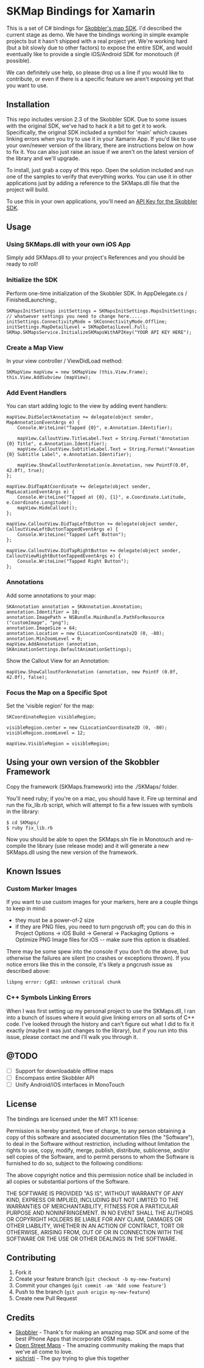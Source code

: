 # SKMap Bindings for Xamarin

This is a set of C# bindings for [Skobbler's map SDK](http://developer.skobbler.com/getting-started/ios).  I'd described the current stage as demo.  We have the bindings working in simple example projects but it hasn't shipped with a real project yet.  We're working hard (but a bit slowly due to other factors) to expose the entire SDK, and would eventually like to provide a single iOS/Android SDK for monotouch (if possible).

We can definitely use help, so please drop us a line if you would like to contribute, or even if there is a specific feature we aren't exposing yet that you want to use.

## Installation

This repo includes version 2.3 of the Skobbler SDK.  Due to some issues with the original SDK, we've had to hack it a bit to get it to work.  Specifically, the original SDK included a symbol for 'main' which causes linking errors when you try to use it in your Xamarin App.  If you'd like to use your own/newer version of the library, there are instructions below on how to fix it.  You can also just raise an issue if we aren't on the latest version of the library and we'll upgrade.

To install, just grab a copy of this repo.  Open the solution included and run one of the samples to verify that everything works.  You can use it in other applications just by adding a reference to the SKMaps.dll file that the project will build.

To use this in your own applications, you'll need an [API Key for the Skobbler SDK](http://developer.skobbler.com).

## Usage

### Using SKMaps.dll with your own iOS App

Simply add SKMaps.dll to your project's References and you should be ready to roll!

### Initialize the SDK

Perform one-time initialization of the Skobbler SDK.  In AppDelegate.cs / FinishedLaunching:, 

	SKMapsInitSettings initSettings = SKMapsInitSettings.MapsInitSettings;
	// whatwever settings you need to change here.....
	initSettings.ConnectivityMode = SKConnectivityMode.Offline;
	initSettings.MapDetailLevel = SKMapDetailLevel.Full;
	SKMap.SKMapsService.InitializeSKMapsWithAPIKey("YOUR API KEY HERE");

### Create a Map View

In your view controller / ViewDidLoad method:

	SKMapView mapView = new SKMapView (this.View.Frame);
	this.View.AddSubview (mapView);

### Add Event Handlers

You can start adding logic to the view by adding event handlers:

	mapView.DidSelectAnnotation += delegate(object sender, MapAnnotationEventArgs e) {
		Console.WriteLine("Tapped {0}", e.Annotation.Identifier);

		mapView.CalloutView.TitleLabel.Text = String.Format("Annotation {0} Title", e.Annotation.Identifier);
		mapView.CalloutView.SubtitleLabel.Text = String.Format("Annoation {0} Subtitle Label", e.Annotation.Identifier);

		mapView.ShowCalloutForAnnotation(e.Annotation, new PointF(0.0f, 42.0f), true);
	};

	mapView.DidTapAtCoordinate += delegate(object sender, MapLocationEventArgs e) {
		Console.WriteLine("Tapped at {0}, {1}", e.Coordinate.Latitude, e.Coordinate.Longitude);
		mapView.HideCallout();
	};

	mapView.CalloutView.DidTapLeftButton += delegate(object sender, CalloutViewLeftButtonTappedEventArgs e) {
		Console.WriteLine("Tapped Left Button");
	};

	mapView.CalloutView.DidTapRightButton += delegate(object sender, CalloutViewRightButtonTappedEventArgs e) {
		Console.WriteLine("Tapped Right Button");
	};

### Annotations

Add some annotations to your map:

	SKAnnotation annotation = SKAnnotation.Annotation;
	annotation.Identifier = 10;
	annotation.ImagePath = NSBundle.MainBundle.PathForResource ("customImage", "png");
	annotation.ImageSize = 64;
	annotation.Location = new CLLocationCoordinate2D (0, -80);
	annotation.MinZoomLevel = 0;
	mapView.AddAnnotation (annotation, SKAnimationSettings.DefaultAnimationSettings);

Show the Callout View for an Annotation:

	mapView.ShowCalloutForAnnotation (annotation, new PointF (0.0f, 42.0f), false);

### Focus the Map on a Specific Spot

Set the 'visible region' for the map:

	SKCoordinateRegion visibleRegion;

	visibleRegion.center = new CLLocationCoordinate2D (0, -80);
	visibleRegion.zoomLevel = 12;

	mapView.VisibleRegion = visibleRegion;

## Using your own version of the Skobbler Framework

Copy the framework (SKMaps.framework) into the ./SKMaps/ folder.

You'll need ruby; if you're on a mac, you should have it.  Fire up terminal and run the fix_lib.rb script, which will attempt to fix a few issues with symbols in the library:

```shell
$ cd SKMaps/
$ ruby fix_lib.rb
```

Now you should be able to open the SKMaps.sln file in Monotouch and re-compile the library (use release mode) and it will generate a new SKMaps.dll using the new version of the framework.

## Known Issues

### Custom Marker Images

If you want to use custom images for your markers, here are a couple things to keep in mind:

- they must be a power-of-2 size
- if they are PNG files, you need to turn pngcrush off; you can do this in Project Options -> iOS Build -> General -> Packaging Options -> Optimize PNG Image files for iOS -- make sure this option is disabled.

There may be some spew into the console if you don't do the above, but otherwise the failures are silent (no crashes or exceptions thrown).  If you notice errors like this in the console, it's likely a pngcrush issue as described above:

	libpng error: CgBI: unknown critical chunk

### C++ Symbols Linking Errors

When I was first setting up my personal project to use the SKMaps.dll, I ran into a bunch of issues where it would give linking errors on all sorts of C++ code.  I've looked through the history and can't figure out what I did to fix it exactly (maybe it was just changes to the library), but if you run into this issue, please contact me and I'll walk you through it.

## @TODO
- [ ] Support for downloadable offline maps
- [ ] Encompass entire Skobbler API
- [ ] Unify Android/iOS interfaces in MonoTouch

## License

The bindings are licensed under the MIT X11 license:

Permission is hereby granted, free of charge, to any person obtaining a copy
of this software and associated documentation files (the "Software"), to deal
in the Software without restriction, including without limitation the rights
to use, copy, modify, merge, publish, distribute, sublicense, and/or sell
copies of the Software, and to permit persons to whom the Software is
furnished to do so, subject to the following conditions:

The above copyright notice and this permission notice shall be included in
all copies or substantial portions of the Software.

THE SOFTWARE IS PROVIDED "AS IS", WITHOUT WARRANTY OF ANY KIND, EXPRESS OR
IMPLIED, INCLUDING BUT NOT LIMITED TO THE WARRANTIES OF MERCHANTABILITY,
FITNESS FOR A PARTICULAR PURPOSE AND NONINFRINGEMENT. IN NO EVENT SHALL THE
AUTHORS OR COPYRIGHT HOLDERS BE LIABLE FOR ANY CLAIM, DAMAGES OR OTHER
LIABILITY, WHETHER IN AN ACTION OF CONTRACT, TORT OR OTHERWISE, ARISING FROM,
OUT OF OR IN CONNECTION WITH THE SOFTWARE OR THE USE OR OTHER DEALINGS IN
THE SOFTWARE.

## Contributing

1. Fork it
2. Create your feature branch (`git checkout -b my-new-feature`)
3. Commit your changes (`git commit -am 'Add some feature'`)
4. Push to the branch (`git push origin my-new-feature`)
5. Create new Pull Request

## Credits

* [Skobbler](http://developer.skobbler.com) - Thank's for making an amazing map SDK and some of the best iPhone Apps that incorporate OSM maps.
* [Open Street Maps](http://openstreetmap.com) - The amazing community making the maps that we've all come to love.
* [sjchristi](https://github.com/sjchristi) - The guy trying to glue this together
